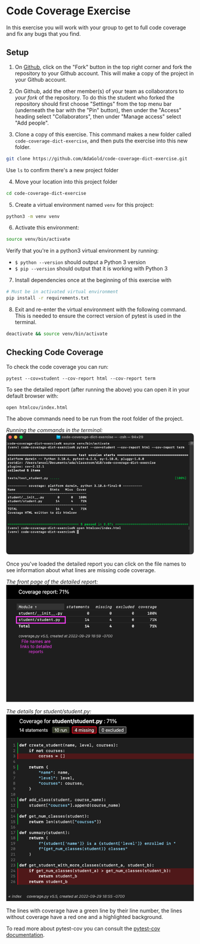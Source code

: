 # Code Coverage Exercise #

In this exercise you will work with your group to get to full code coverage and fix any bugs that you find.

## Setup
1. On [Github](https://github.com/AdaGold/code-coverage-dict-exercise), click on the "Fork" button in the top right corner and fork the repository to your Github account. This will make a copy of the project in your Github account.

2. On Github, add the other member(s) of your team as collaborators to _your fork_ of the repository. To do this the student who forked the repository should first choose "Settings" from the top menu bar (underneath the bar with the "Pin" button), then under the "Access" heading select "Collaborators", then under "Manage access" select "Add people".

3. Clone a copy of this exercise. This command makes a new folder called `code-coverage-dict-exercise`, and then puts the exercise into this new folder.

```bash
git clone https://github.com/AdaGold/code-coverage-dict-exercise.git
```

Use `ls` to confirm there's a new project folder

4. Move your location into this project folder

```bash
cd code-coverage-dict-exercise
```

5. Create a virtual environment named `venv` for this project:

```bash
python3 -m venv venv
```

6. Activate this environment:

```bash
source venv/bin/activate
```

Verify that you're in a python3 virtual environment by running:

- `$ python --version` should output a Python 3 version
- `$ pip --version` should output that it is working with Python 3

7. Install dependencies once at the beginning of this exercise with

```bash
# Must be in activated virtual environment
pip install -r requirements.txt
```

8. Exit and re-enter the virtual environment with the following command. This is needed to ensure the correct version of pytest is used in the terminal.

```bash
deactivate && source venv/bin/activate
```

## Checking Code Coverage

To check the code coverage you can run:
```
pytest --cov=student --cov-report html --cov-report term
```

To see the detailed report (after running the above) you can open it in your default browser with:

```
open htmlcov/index.html
```

The above commands need to be run from the root folder of the project.

*Running the commands in the terminal:*
![Running the commands in the terminal](images/terminal.png)

Once you've loaded the detailed report you can click on the file names to see information about what lines are missing code coverage.

*The front page of the detailed report:*
![Report Index](images/report-index.png)

*The details for student/student.py:*
![Report Index](images/report-details.png)

The lines with coverage have a green line by their line number, the lines without coverage have a red one and a highlighted background.

To read more about pytest-cov you can consult the [pytest-cov documentation](https://pytest-cov.readthedocs.io/en/latest/).
